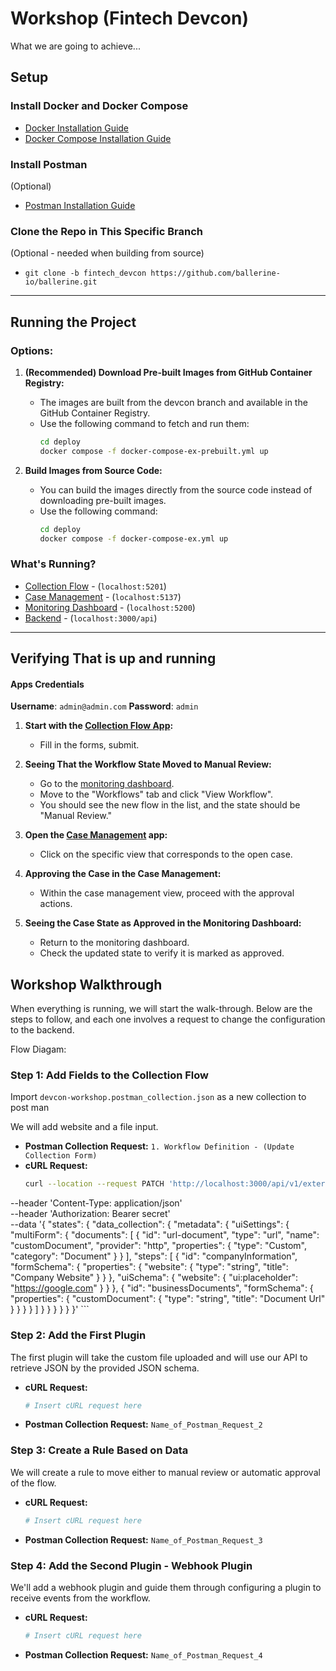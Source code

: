 # Workshop (Fintech Devcon)
What we are going to achieve...
## Setup

### Install Docker and Docker Compose
- [Docker Installation Guide](https://docs.docker.com/get-docker/)
- [Docker Compose Installation Guide](https://docs.docker.com/compose/install/)

### Install Postman 
(Optional)
- [Postman Installation Guide](https://www.postman.com/downloads/)

### Clone the Repo in This Specific Branch 
(Optional - needed when building from source)
- `git clone -b fintech_devcon https://github.com/ballerine-io/ballerine.git`


-----
## Running the Project

### Options:
1. **(Recommended) Download Pre-built Images from GitHub Container Registry:**
   - The images are built from the devcon branch and available in the GitHub Container Registry.
   - Use the following command to fetch and run them:
     ```bash
     cd deploy
     docker compose -f docker-compose-ex-prebuilt.yml up
     ```

2. **Build Images from Source Code:**
   - You can build the images directly from the source code instead of downloading pre-built images.
   - Use the following command:
     ```bash
     cd deploy
     docker compose -f docker-compose-ex.yml up
     ```

### What's Running?
- [Collection Flow](http://localhost:5201) - (`localhost:5201`)
- [Case Management](http://localhost:5137) - (`localhost:5137`)
- [Monitoring Dashboard](http://localhost:5200) - (`localhost:5200`)
- [Backend](http://localhost:3000/api) - (`localhost:3000/api`)



---

## Verifying That is up and running
#### Apps Credentials
**Username**: `admin@admin.com`
**Password**: `admin`

1. **Start with the [Collection Flow App](http://localhost:5201):**
   - Fill in the forms, submit.

2. **Seeing That the Workflow State Moved to Manual Review:**
   - Go to the [monitoring dashboard](http://localhost:5200).
   - Move to the "Workflows" tab and click "View Workflow".
   - You should see the new flow in the list, and the state should be "Manual Review."

3. **Open the [Case Management](http://localhost:5137) app:**
   - Click on the specific view that corresponds to the open case.

4. **Approving the Case in the Case Management:**
   - Within the case management view, proceed with the approval actions.

5. **Seeing the Case State as Approved in the Monitoring Dashboard:**
   - Return to the monitoring dashboard.
   - Check the updated state to verify it is marked as approved.

## Workshop Walkthrough

When everything is running, we will start the walk-through. Below are the steps to follow, and each one involves a request to change the configuration to the backend.

Flow Diagam:

### Step 1: Add Fields to the Collection Flow

Import `devcon-workshop.postman_collection.json` as a new collection to post man

We will add website and a file input.
- **Postman Collection Request:** `1. Workflow Definition - (Update Collection Form)`
- **cURL Request:**
    ```bash
    curl --location --request PATCH 'http://localhost:3000/api/v1/external/workflows/workflow-definition/devcon_example_workflow' \
--header 'Content-Type: application/json' \
--header 'Authorization: Bearer secret' \
--data '{
    "states": {
        "data_collection": {
            "metadata": {
                "uiSettings": {
                    "multiForm": {
                        "documents": [
                            {
                                "id": "url-document",
                                "type": "url",
                                "name": "customDocument",
                                "provider": "http",
                                "properties": {
                                    "type": "Custom",
                                    "category": "Document"
                                }
                            }
                        ],
                        "steps": [
                            {
                                "id": "companyInformation",
                                "formSchema": {
                                    "properties": {
                                        "website": {
                                            "type": "string",
                                            "title": "Company Website"
                                        }
                                    }
                                },
                                "uiSchema": {
                                    "website": {
                                        "ui:placeholder": "https://google.com"
                                    }
                                }
                            },
                            {
                                "id": "businessDocuments",
                                "formSchema": {
                                    "properties": {
                                        "customDocument": {
                                            "type": "string",
                                            "title": "Document Url"
                                        }
                                    }
                                }
                            }
                        ]
                    }
                }
            }
        }
    }
}'
    ```


### Step 2: Add the First Plugin
The first plugin will take the custom file uploaded and will use our API to retrieve JSON by the provided JSON schema.
- **cURL Request:**
    ```bash
    # Insert cURL request here
    ```
- **Postman Collection Request:** `Name_of_Postman_Request_2`

### Step 3: Create a Rule Based on Data
We will create a rule to move either to manual review or automatic approval of the flow.
- **cURL Request:**
    ```bash
    # Insert cURL request here
    ```
- **Postman Collection Request:** `Name_of_Postman_Request_3`

### Step 4: Add the Second Plugin - Webhook Plugin
We'll add a webhook plugin and guide them through configuring a plugin to receive events from the workflow.
- **cURL Request:**
    ```bash
    # Insert cURL request here
    ```
- **Postman Collection Request:** `Name_of_Postman_Request_4`
